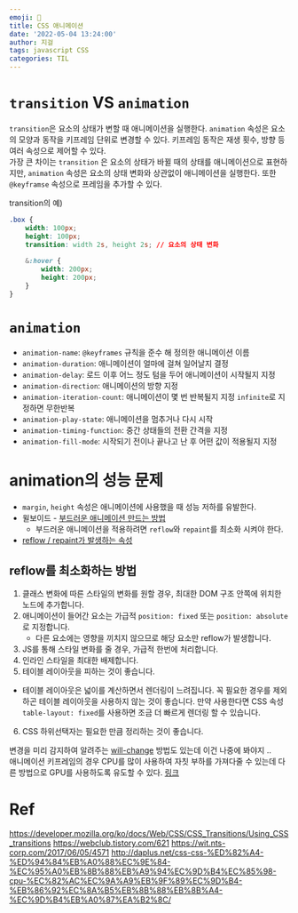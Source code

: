 ```yaml
---
emoji: 🙈
title: CSS 애니메이션
date: '2022-05-04 13:24:00'
author: 지걸
tags: javascript CSS
categories: TIL
---
```


# `transition` VS `animation`
`transition`은 요소의 상태가 변할 때 애니메이션을 실행한다. `animation` 속성은 요소의 모양과 동작을 키프레임 단위로 변경할 수 있다.
키프레임 동작은 재생 횟수, 방향 등 여러 속성으로 제어할 수 있다.  
가장 큰 차이는 `transition` 은 요소의 상태가 바뀔 때의 상태를 애니메이션으로 표현하지만, `animation` 속성은 요소의 상태 변화와 상관없이
애니메이션을 실행한다. 또한 `@keyframse` 속성으로 프레임을 추가할 수 있다.

transition의 예)
```css
.box {
    width: 100px;
    height: 100px;
    transition: width 2s, height 2s; // 요소의 상태 변화
    
    &:hover {
        width: 200px;
        height: 200px;
    }
}
```

# `animation`
- `animation-name`: `@keyframes` 규칙을 준수 해 정의한 애니메이션 이름
- `animation-duration`: 애니메이션이 얼마에 걸쳐 일어날지 결정
- `animation-delay`: 로드 이후 어느 정도 텀을 두어 애니메이션이 시작될지 지정
- `animation-direction`: 애니메이션의 방향 지정
- `animation-iteration-count`: 애니메이션이 몇 번 반복될지 지정 `infinite`로 지정하면 무한반복
- `animation-play-state`: 애니메이션을 멈추거나 다시 시작
- `animation-timing-function`: 중간 상태들의 전환 간격을 지정
- `animation-fill-mode`: 시작되기 전이나 끝나고 난 후 어떤 값이 적용될지 지정

# animation의 성능 문제
- `margin`, `height` 속성은 애니메이션에 사용했을 때 성능 저하를 유발한다.  
- 윌보이드 - [부드러운 애니메이션 만드는 방법](https://www.youtube.com/watch?v=bEoLCZzWZX8)
  - 부드러운 애니메이션을 적용하려면 `reflow`와 `repaint`를 최소화 시켜야 한다.  
- [reflow / repaint가 발생하는 속성](https://docs.google.com/spreadsheets/u/0/d/1Hvi0nu2wG3oQ51XRHtMv-A_ZlidnwUYwgQsPQUg1R2s/pub?single=true&gid=0&output=html)

## reflow를 최소화하는 방법
1. 클래스 변화에 따른 스타일의 변화를 원할 경우, 최대한 DOM 구조 안쪽에 위치한 노드에 추가합니다.
2. 애니메이션이 들어간 요소는 가급적 `position: fixed` 또는 `position: absolute`로 지정합니다.
   - 다른 요소에는 영향을 끼치지 않으므로 해당 요소만 reflow가 발생합니다.
3. JS를 통해 스타일 변화를 줄 경우, 가급적 한번에 처리합니다.
4. 인라인 스타일을 최대한 배제합니다.
5. 테이블 레이아웃을 피하는 것이 좋습니다.
- 테이블 레이아웃은 넓이를 계산하면서 렌더링이 느려집니다. 꼭 필요한 경우를 제외하곤 테이블 레이아웃을 사용하지 않는 것이 좋습니다. 만약 사용한다면 CSS 속성 
`table-layout: fixed`를 사용하면 조금 더 빠르게 렌더링 할 수 있습니다.
6. CSS 하위선택자는 필요한 만큼 정리하는 것이 좋습니다.

변경을 미리 감지하여 알려주는 [will-change](https://wit.nts-corp.com/2017/06/05/4571) 방법도 있는데 이건 나중에 봐야지 ..  
애니메이션 키프레임의 경우 CPU를 많이 사용하여 자칫 부하를 가져다줄 수 있는데 다른 방법으로 GPU를 사용하도록 유도할 수 있다. [링크](http://daplus.net/css-css-%ED%82%A4-%ED%94%84%EB%A0%88%EC%9E%84-%EC%95%A0%EB%8B%88%EB%A9%94%EC%9D%B4%EC%85%98-cpu-%EC%82%AC%EC%9A%A9%EB%9F%89%EC%9D%B4-%EB%86%92%EC%8A%B5%EB%8B%88%EB%8B%A4-%EC%9D%B4%EB%A0%87%EA%B2%8C/)

# Ref
https://developer.mozilla.org/ko/docs/Web/CSS/CSS_Transitions/Using_CSS_transitions
https://webclub.tistory.com/621
https://wit.nts-corp.com/2017/06/05/4571
http://daplus.net/css-css-%ED%82%A4-%ED%94%84%EB%A0%88%EC%9E%84-%EC%95%A0%EB%8B%88%EB%A9%94%EC%9D%B4%EC%85%98-cpu-%EC%82%AC%EC%9A%A9%EB%9F%89%EC%9D%B4-%EB%86%92%EC%8A%B5%EB%8B%88%EB%8B%A4-%EC%9D%B4%EB%A0%87%EA%B2%8C/
